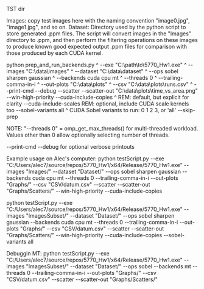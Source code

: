 TST dir

Images: copy test images here with the naming convention "image0.jpg", "image1.jpg", and so on.
Dataset: Directory used by the python script to store generated .ppm files. The script will convert images in the "Images" directory to .ppm, and then perform the filtering operations on these images to produce known good expected output .ppm files for comparison with those produced by each CUDA kernel. 

python prep_and_run_backends.py ^
  --exe "C:\path\to\5770_Hw1.exe" ^
  --images "C:\data\images" ^
  --dataset "C:\data\dataset" ^
  --ops sobel sharpen gaussian ^
  --backends cuda cpu mt ^
  --threads 0 ^
  --trailing-comma-in-i ^
  --out-plots "C:\data\plots" ^
  --csv "C:\data\plots\runs.csv" ^
  --print-cmd --debug
  --scatter --scatter-out "C:\data\plots\time_vs_area.png"
  --win-high-priority 
  --cuda-include-copies        ^  REM: default, but explicit for clarity
  --cuda-include-scales           REM: optional, include CUDA scale kernels too
  --sobel-variants all ^        CUDA Sobel variants to run: 0 1 2 3, or 'all'
  --skip-prep

NOTE: "--threads 0" = omp_get_max_threads() for multi-threaded workload. Values other than 0 allow optionally selecting number of threads. 

--print-cmd --debug for optional verbose printouts 


Example usage on Alec's computer:
python testScript.py --exe "C:/Users/alec7/source/repos/5770_Hw1/x64/Release/5770_Hw1.exe" --images "Images/" --dataset "Dataset/" --ops sobel sharpen gaussian --backends cuda cpu mt --threads 0 --trailing-comma-in-i --out-plots "Graphs/" --csv "CSV/datum.csv" --scatter --scatter-out "Graphs/Scatters/" --win-high-priority --cuda-include-copies 


python testScript.py --exe "C:/Users/alec7/source/repos/5770_Hw1/x64/Release/5770_Hw1.exe" --images "ImagesSubset/" --dataset "Dataset/" --ops sobel sharpen gaussian --backends cuda cpu mt --threads 0 --trailing-comma-in-i --out-plots "Graphs/" --csv "CSV/datum.csv" --scatter --scatter-out "Graphs/Scatters/" --win-high-priority --cuda-include-copies --sobel-variants all

Debuggin MT:
python testScript.py --exe "C:/Users/alec7/source/repos/5770_Hw1/x64/Release/5770_Hw1.exe" --images "ImagesSubset/" --dataset "Dataset/" --ops sobel --backends mt --threads 0 --trailing-comma-in-i --out-plots "Graphs/" --csv "CSV/datum.csv" --scatter --scatter-out "Graphs/Scatters/"